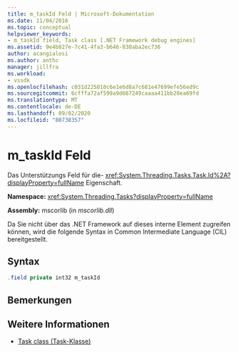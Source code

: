 ```yaml
---
title: m_taskId Feld | Microsoft-Dokumentation
ms.date: 11/04/2016
ms.topic: conceptual
helpviewer_keywords:
- m_taskId field, Task class [.NET Framework debug engines]
ms.assetid: 9e4b827e-7c41-4fa3-b646-830aba2ec736
author: acangialosi
ms.author: anthc
manager: jillfra
ms.workload:
- vssdk
ms.openlocfilehash: c031d225010c6e1e6d8a7c681e47699efe56ed9c
ms.sourcegitcommit: 6cfffa72af599a9d667249caaaa411bb28ea69fd
ms.translationtype: MT
ms.contentlocale: de-DE
ms.lasthandoff: 09/02/2020
ms.locfileid: "80738357"
---
```

# <a name="m_taskid-field"></a>m_taskId Feld
Das Unterstützungs Feld für die- <xref:System.Threading.Tasks.Task.Id%2A?displayProperty=fullName> Eigenschaft.

 **Namespace:** <xref:System.Threading.Tasks?displayProperty=fullName>

 **Assembly:** mscorlib (in *mscorlib.dll*)

 Da Sie nicht über das .NET Framework auf dieses interne Element zugreifen können, wird die folgende Syntax in Common Intermediate Language (CIL) bereitgestellt.

## <a name="syntax"></a>Syntax

```csharp
.field private int32 m_taskId
```

## <a name="remarks"></a>Bemerkungen

## <a name="see-also"></a>Weitere Informationen
- [Task class (Task-Klasse)](../../extensibility/debugger/task-class-internal-members.md)
